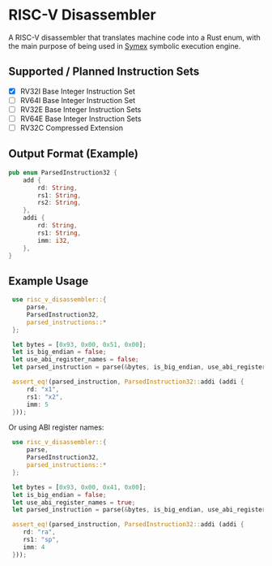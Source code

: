 # RISC-V Disassembler

A RISC-V disassembler that translates machine code into a Rust enum, with the main purpose of being used in [Symex](https://github.com/simlar-0/symex) symbolic execution engine.

## Supported / Planned Instruction Sets

- [x] RV32I Base Integer Instruction Set
- [ ] RV64I Base Integer Instruction Set
- [ ] RV32E Base Integer Instruction Sets
- [ ] RV64E Base Integer Instruction Sets
- [ ] RV32C Compressed Extension

## Output Format (Example)

```Rust
pub enum ParsedInstruction32 {
    add {
        rd: String,
        rs1: String,
        rs2: String,
    },
    addi {
        rd: String,
        rs1: String,
        imm: i32,
    },
}
```

## Example Usage

```Rust
 use risc_v_disassembler::{
     parse,
     ParsedInstruction32,
     parsed_instructions::*
 };

 let bytes = [0x93, 0x00, 0x51, 0x00];
 let is_big_endian = false;
 let use_abi_register_names = false;
 let parsed_instruction = parse(&bytes, is_big_endian, use_abi_register_names).unwrap();

 assert_eq!(parsed_instruction, ParsedInstruction32::addi (addi {
     rd: "x1",
     rs1: "x2",
     imm: 5
 }));
```

 Or using ABI register names:

```Rust
 use risc_v_disassembler::{
     parse,
     ParsedInstruction32,
     parsed_instructions::*
 };

 let bytes = [0x93, 0x00, 0x41, 0x00];
 let is_big_endian = false;
 let use_abi_register_names = true;
 let parsed_instruction = parse(&bytes, is_big_endian, use_abi_register_names).unwrap();

 assert_eq!(parsed_instruction, ParsedInstruction32::addi (addi {
    rd: "ra",
    rs1: "sp",
    imm: 4
 }));
```

